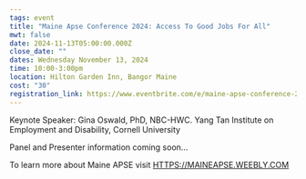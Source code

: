 ```yaml
---
tags: event
title: "Maine Apse Conference 2024: Access To Good Jobs For All"
mwt: false
date: 2024-11-13T05:00:00.000Z
close_date: ""
dates: Wednesday November 13, 2024
time: 10:00-3:00pm
location: Hilton Garden Inn, Bangor Maine
cost: "30"
registration_link: https://www.eventbrite.com/e/maine-apse-conference-2024-tickets-990778694747
---
```

Keynote Speaker: Gina Oswald, PhD, NBC-HWC. Yang Tan Institute on Employment and Disability, Cornell University

Panel and Presenter information coming soon...

To learn more about Maine APSE visit <HTTPS://MAINEAPSE.WEEBLY.COM>